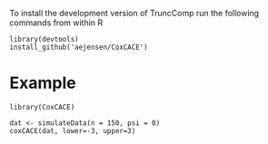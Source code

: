 To install the development version of TruncComp run the following commands from within R

```{r}
library(devtools)
install_github('aejensen/CoxCACE')
```

# Example
```{r}
library(CoxCACE)

dat <- simulateData(n = 150, psi = 0)
coxCACE(dat, lower=-3, upper=3)
```
